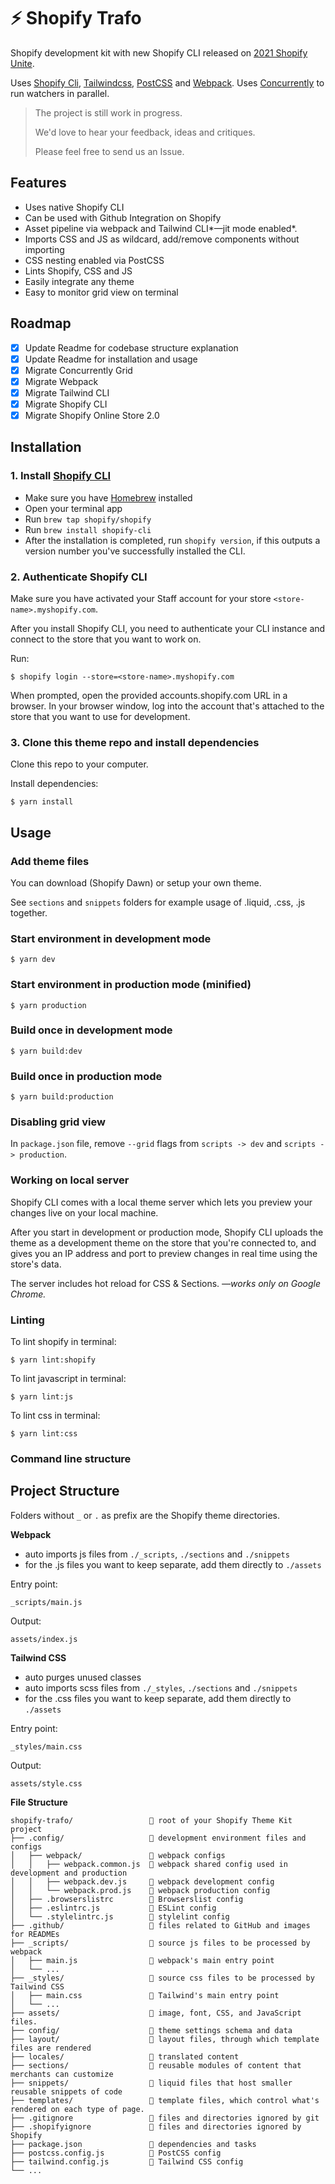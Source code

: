 # ⚡️ Shopify Trafo
Shopify development kit with new Shopify CLI released on [2021 Shopify Unite](https://unite.shopify.com).

Uses [Shopify Cli](https://github.com/Shopify/shopify-cli), [Tailwindcss](https://github.com/tailwindlabs/tailwindcss), [PostCSS](https://github.com/postcss/postcss) and [Webpack](https://github.com/webpack/webpack). Uses [Concurrently](https://github.com/kimmobrunfeldt/concurrently) to run watchers in parallel.

> The project is still work in progress.
>
> We'd love to hear your feedback, ideas and critiques.
>
> Please feel free to send us an Issue. 

## Features
- Uses native Shopify CLI
- Can be used with Github Integration on Shopify
- Asset pipeline via webpack and Tailwind CLI*—jit mode enabled*.
- Imports CSS and JS as wildcard, add/remove components without importing
- CSS nesting enabled via PostCSS
- Lints Shopify, CSS and JS
- Easily integrate any theme
- Easy to monitor grid view on terminal

## Roadmap
- [X] Update Readme for codebase structure explanation
- [X] Update Readme for installation and usage
- [X] Migrate Concurrently Grid
- [X] Migrate Webpack
- [X] Migrate Tailwind CLI
- [X] Migrate Shopify CLI
- [X] Migrate Shopify Online Store 2.0

## Installation
### 1. Install [Shopify CLI](https://github.com/Shopify/shopify-cli)
- Make sure you have [Homebrew](https://brew.sh/) installed
- Open your terminal app
- Run `brew tap shopify/shopify`
- Run `brew install shopify-cli`
- After the installation is completed, run `shopify version`, if this outputs a version number you've successfully installed the CLI.

### 2. Authenticate Shopify CLI
Make sure you have activated your Staff account for your store `<store-name>.myshopify.com`.

After you install Shopify CLI, you need to authenticate your CLI instance and connect to the store that you want to work on.

Run:

```shell
$ shopify login --store=<store-name>.myshopify.com
```

When prompted, open the provided accounts.shopify.com URL in a browser. In your browser window, log into the account that's attached to the store that you want to use for development.

### 3. Clone this theme repo and install dependencies
Clone this repo to your computer.

Install dependencies:
```shell
$ yarn install
```

## Usage
### Add theme files
You can download (Shopify Dawn) or setup your own theme.

See `sections` and `snippets` folders for example usage of .liquid, .css, .js together.

### Start environment in development mode
```shell
$ yarn dev
```

### Start environment in production mode (minified)
```shell
$ yarn production
```

### Build once in development mode
```shell
$ yarn build:dev
```

### Build once in production mode
```shell
$ yarn build:production
```

### Disabling grid view
In `package.json` file, remove `--grid` flags from `scripts -> dev` and `scripts -> production`.

### Working on local server
Shopify CLI comes with a local theme server which lets you preview your changes live on your local machine.

After you start in development or production mode, Shopify CLI uploads the theme as a development theme on the store that you're connected to, and gives you an IP address and port to preview changes in real time using the store's data.

The server includes hot reload for CSS & Sections. *—works only on Google Chrome.*

### Linting
To lint shopify in terminal:
```shell
$ yarn lint:shopify
```
To lint javascript in terminal:
```shell
$ yarn lint:js
```
To lint css in terminal:
```shell
$ yarn lint:css
```

### Command line structure


## Project Structure

Folders without `_` or `.` as prefix are the Shopify theme directories.

**Webpack**
- auto imports js files from `./_scripts`, `./sections` and `./snippets`
- for the .js files you want to keep separate, add them directly to `./assets`

Entry point:
````
_scripts/main.js
````
Output:
````
assets/index.js
````

**Tailwind CSS**
- auto purges unused classes
- auto imports scss files from `./_styles`, `./sections` and `./snippets`
- for the .css files you want to keep separate, add them directly to `./assets`

Entry point:
````
_styles/main.css
````
Output:
````
assets/style.css
````

**File Structure**
```text
shopify-trafo/                 📁 root of your Shopify Theme Kit project
├── .config/                   📁 development environment files and configs
│   ├── webpack/               📁 webpack configs
│   │   ├── webpack.common.js  📄 webpack shared config used in development and production
│   │   ├── webpack.dev.js     📄 webpack development config
│   │   └── webpack.prod.js    📄 webpack production config
│   ├── .browserslistrc        📄 Browserslist config
│   ├── .eslintrc.js           📄 ESLint config
│   └── .stylelintrc.js        📄 stylelint config
├── .github/                   📁 files related to GitHub and images for READMEs
├── _scripts/                  📁 source js files to be processed by webpack
│   ├── main.js                📁 webpack's main entry point
│   └── ...
├── _styles/                   📁 source css files to be processed by Tailwind CSS
│   ├── main.css               📁 Tailwind's main entry point
│   └── ...
├── assets/                    📁 image, font, CSS, and JavaScript files.
├── config/                    📁 theme settings schema and data
├── layout/                    📁 layout files, through which template files are rendered
├── locales/                   📁 translated content
├── sections/                  📁 reusable modules of content that merchants can customize
├── snippets/                  📁 liquid files that host smaller reusable snippets of code
├── templates/                 📁 template files, which control what's rendered on each type of page.
├── .gitignore                 📄 files and directories ignored by git
├── .shopifyignore             📄 files and directories ignored by Shopify
├── package.json               📄 dependencies and tasks
├── postcss.config.js          📄 PostCSS config
├── tailwind.config.js         📄 Tailwind CSS config
└── ...
```